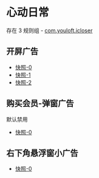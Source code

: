 # 心动日常

存在 3 规则组 - [com.youloft.icloser](/src/apps/com.youloft.icloser.ts)

## 开屏广告

- [快照-0](https://i.gkd.li/import/12910405)
- [快照-1](https://i.gkd.li/import/13072365)
- [快照-2](https://i.gkd.li/import/13175102)

## 购买会员-弹窗广告

默认禁用

- [快照-0](https://i.gkd.li/import/13067183)

## 右下角悬浮窗小广告

- [快照-0](https://i.gkd.li/import/13164387)
